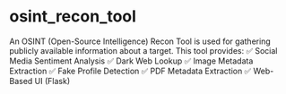 # osint_recon_tool
An OSINT (Open-Source Intelligence) Recon Tool is used for gathering publicly available information about a target. This tool provides: ✅ Social Media Sentiment Analysis ✅ Dark Web Lookup ✅ Image Metadata Extraction ✅ Fake Profile Detection ✅ PDF Metadata Extraction ✅ Web-Based UI (Flask) 
